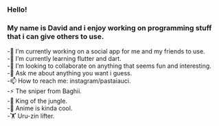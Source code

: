 ### Hello!
### My name is David and i enjoy working on programming stuff that i can give others to use.

-🔭 I’m currently working on a social app for me and my friends to use.\
-🌱 I’m currently learning flutter and dart.\
-👯 I’m looking to collaborate on anything that seems fun and interesting.\
-💬 Ask me about anything  you want i guess.\
-📫 How to reach me: instagram/pastaiauci.\
-⚡ The sniper from Baghii.\
-🌴 King of the jungle.\
-🍡 Anime is kinda cool.\
-🏋️ Uru-zin lifter.


